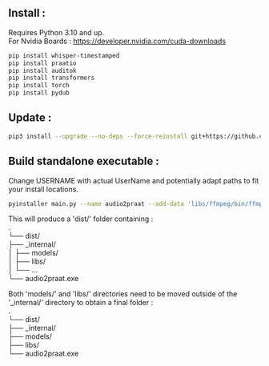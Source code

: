 ## Install :
Requires Python 3.10 and up.  
For Nvidia Boards : https://developer.nvidia.com/cuda-downloads  

```bash
pip install whisper-timestamped
pip install praatio
pip install auditok
pip install transformers
pip install torch
pip install pydub
```

## Update : 
```bash
pip3 install --upgrade --no-deps --force-reinstall git+https://github.com/linto-ai/whisper-timestamped
```

## Build standalone executable :
Change USERNAME with actual UserName and potentially adapt paths to fit your install locations.  
```bash
pyinstaller main.py --name audio2praat --add-data 'libs/ffmpeg/bin/ffmpeg.exe;libs/ffmpeg/bin' --add-data 'C:/Users/USERNAME/.cache/whisper/large-v3.pt;models' --add-data 'C:/Users/USERNAME/AppData/Local/Programs/Python/Python312/Lib/site-packages/whisper/assets;whisper/assets'
```
  
This will produce a 'dist/' folder containing :  
.  
└── dist/  
    ├── _internal/  
    │   ├── models/  
    │   ├── libs/  
    │   └── ...  
    └── audio2praat.exe  
  
Both 'models/' and 'libs/' directories need to be moved outside of the '_internal/' directory to obtain a final folder :  
.  
└── dist/  
    ├── _internal/  
    ├── models/  
    ├── libs/  
    └── audio2praat.exe  